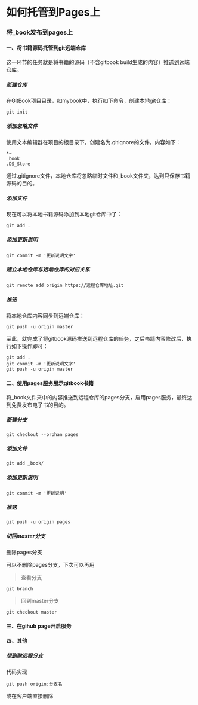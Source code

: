 # 如何托管到Pages上

### 将_book发布到pages上
#### 一、将书籍源码托管到git远端仓库
这一环节的任务就是将书籍的源码（不含gitbook build生成的内容）推送到远端仓库。
##### 新建仓库
在GitBook项目目录，如mybook中，执行如下命令，创建本地git仓库：

```
git init
```

##### 添加忽略文件
使用文本编辑器在项目的根目录下，创建名为.gitignore的文件，内容如下：

```
*~
_book
.DS_Store
```
通过.gitignore文件，本地仓库将忽略临时文件和_book文件夹，达到只保存书籍源码的目的。

##### 添加文件
现在可以将本地书籍源码添加到本地git仓库中了：

```
git add .
```
##### 添加更新说明

```
git commit -m '更新说明文字'
```

##### 建立本地仓库与远端仓库的对应关系

```
git remote add origin https://远程仓库地址.git
```
##### 推送
将本地仓库内容同步到远端仓库：

```
git push -u origin master
```

至此，就完成了将gitbook源码推送到远程仓库的任务，之后书籍内容修改后，执行如下操作即可：

```
git add .
git commit -m '更新说明文字'
git push -u origin master
```

#### 二、使用pages服务展示gitbook书籍

将_book文件夹中的内容推送到远程仓库的pages分支，启用pages服务，最终达到免费发布电子书的目的。

##### 新建分支

```
git checkout --orphan pages
```
##### 添加文件

```
git add _book/
```
##### 添加更新说明

```
git commit -m '更新说明'
```
##### 推送

```
git push -u origin pages
```

##### 切回master分支
删除pages分支

可以不删除pages分支，下次可以再用
> 查看分支

```
git branch
```
> 回到master分支


```
git checkout master
```


#### 三、在gihub page开启服务

#### 四、其他
##### 想删除远程分支
代码实现
```
git push origin:分支名
```
或在客户端直接删除


